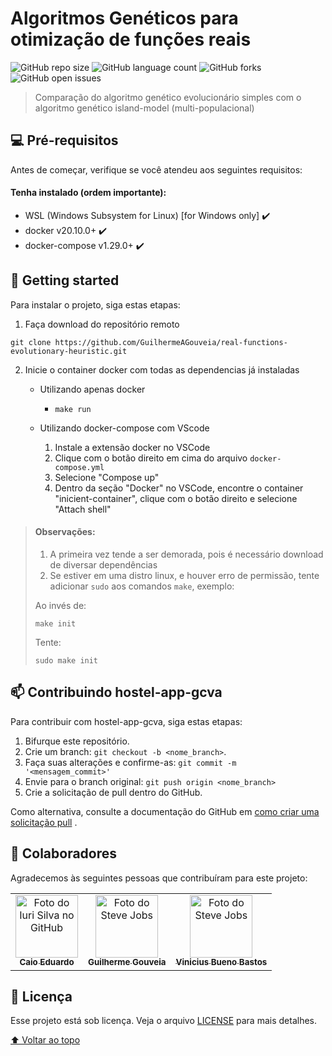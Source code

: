 # Algoritmos Genéticos para otimização de funções reais

<!---Esses são exemplos. Veja https://shields.io para outras pessoas ou para personalizar este conjunto de escudos . Você pode querer incluir dependências, status do projeto e informações de licença aqui--->

![GitHub repo size](https://img.shields.io/github/repo-size/GuilhermeAGouveia/real-functions-evolutionary-heuristic?style=for-the-badge)
![GitHub language count](https://img.shields.io/github/languages/count/GuilhermeAGouveia/real-functions-evolutionary-heuristic?style=for-the-badge)
![GitHub forks](https://img.shields.io/github/forks/GuilhermeAGouveia/real-functions-evolutionary-heuristic?style=for-the-badge)
![GitHub open issues](https://img.shields.io/github/issues/GuilhermeAGouveia/real-functions-evolutionary-heuristic?style=for-the-badge)

> Comparação do algoritmo genético evolucionário simples com o algoritmo genético island-model (multi-populacional)


## 💻 Pré-requisitos

Antes de começar, verifique se você atendeu aos seguintes requisitos:
<!---Estes são apenas requisitos de exemplo. Adicionar, duplicar ou remover conforme necessário--->
#### Tenha instalado (ordem importante):
* WSL (Windows Subsystem for Linux) [for Windows only] :heavy_check_mark:
* docker v20.10.0+ :heavy_check_mark:
* docker-compose v1.29.0+ :heavy_check_mark:

## 🚀 Getting started

Para instalar o projeto, siga estas etapas:

1. Faça download do repositório remoto
```
git clone https://github.com/GuilhermeAGouveia/real-functions-evolutionary-heuristic.git
```
2. Inicie o container docker com todas as dependencias já instaladas
   - Utilizando apenas docker
  
     - ```make run```
   - Utilizando docker-compose com VScode
     1. Instale a extensão docker no VSCode
     2. Clique com o botão direito em cima do arquivo ```docker-compose.yml```
     3. Selecione "Compose up"
     4. Dentro da seção "Docker" no VSCode, encontre o container "inicient-container", clique com o botão direito e selecione "Attach shell"
   
     


> #### Observações: 
> 1. A primeira vez tende a ser demorada, pois é necessário download de diversar dependências
> 2. Se estiver em uma distro linux, e houver erro de permissão, tente adicionar `sudo` aos comandos `make`, exemplo:
> 
> Ao invés de:
> 
> `make init`
> 
> Tente: 
> 
> `sudo make init`

## 📫 Contribuindo hostel-app-gcva

<!---Se o seu README for longo ou se você tiver algum processo ou etapas específicas que deseja que os contribuidores sigam, considere a criação de um arquivo CONTRIBUTING.md separado--->
Para contribuir com hostel-app-gcva, siga estas etapas:

1. Bifurque este repositório.
2. Crie um branch: `git checkout -b <nome_branch>`.
3. Faça suas alterações e confirme-as: `git commit -m '<mensagem_commit>'`
4. Envie para o branch original: `git push origin <nome_branch>`
5. Crie a solicitação de pull dentro do GitHub.

Como alternativa, consulte a documentação do GitHub
em [como criar uma solicitação pull](https://help.github.com/en/github/collaborating-with-issues-and-pull-requests/creating-a-pull-request)
.

## 🤝 Colaboradores

Agradecemos às seguintes pessoas que contribuíram para este projeto:

<table>
  <tr>
    <td align="center">
      <a href="#">
        <img width=100 src="https://avatars.githubusercontent.com/u/87735654?v=4" width="100px;" alt="Foto do Iuri Silva no GitHub"/><br>
        <sub>
          <b>Caio Eduardo</b>
        </sub>
      </a>
    </td>
    <td align="center">
          <a href="https://github.com/GuilhermeAGouveia">
            <img width=100 src="https://avatars.githubusercontent.com/u/81968354?v=4" width="100px;" alt="Foto do Steve Jobs"/><br>
            <sub>
              <b>Guilherme Gouveia</b>
            </sub>
          </a>
     </td>
         <td align="center">
          <a href="https://github.com/ViniciusBastoss">
            <img width=100 src="https://avatars.githubusercontent.com/u/117671262?v=4" width="100px;" alt="Foto do Steve Jobs"/><br>
            <sub>
              <b>Vinicius Bueno Bastos</b>
            </sub>
          </a>
     </td>
    
  </tr>
</table>

## 📝 Licença

Esse projeto está sob licença. Veja o arquivo [LICENSE]() para mais detalhes.

[⬆ Voltar ao topo](#Algoritmos-Genéticos-para-otimização-de-funções-reais)<br>


<!---Fim README.md teste--->

